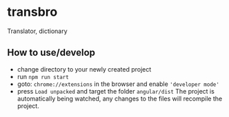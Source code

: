 # transbro
Translator, dictionary

## How to use/develop
- change directory to your newly created project
- run `npm run start`
- goto: `chrome://extensions` in the browser and enable `'developer mode'`
- press `Load unpacked` and target the folder `angular/dist`
The project is automatically being watched, any changes to the files will recompile the project. 
